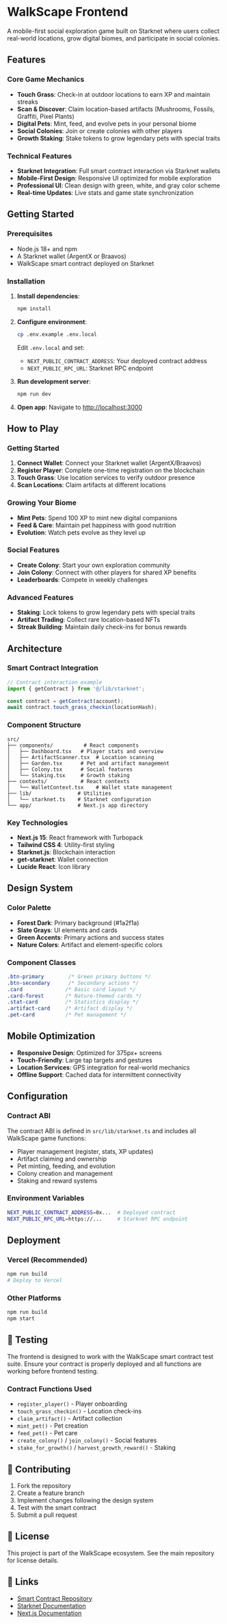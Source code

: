 # WalkScape Frontend

A mobile-first social exploration game built on Starknet where users collect real-world locations, grow digital biomes, and participate in social colonies.

## Features

### Core Game Mechanics
- **Touch Grass**: Check-in at outdoor locations to earn XP and maintain streaks
- **Scan & Discover**: Claim location-based artifacts (Mushrooms, Fossils, Graffiti, Pixel Plants)
- **Digital Pets**: Mint, feed, and evolve pets in your personal biome
- **Social Colonies**: Join or create colonies with other players
- **Growth Staking**: Stake tokens to grow legendary pets with special traits

### Technical Features
- **Starknet Integration**: Full smart contract interaction via Starknet wallets
- **Mobile-First Design**: Responsive UI optimized for mobile exploration
- **Professional UI**: Clean design with green, white, and gray color scheme
- **Real-time Updates**: Live stats and game state synchronization

## Getting Started

### Prerequisites
- Node.js 18+ and npm
- A Starknet wallet (ArgentX or Braavos)
- WalkScape smart contract deployed on Starknet

### Installation

1. **Install dependencies**:
   ```bash
   npm install
   ```

2. **Configure environment**:
   ```bash
   cp .env.example .env.local
   ```
   
   Edit `.env.local` and set:
   - `NEXT_PUBLIC_CONTRACT_ADDRESS`: Your deployed contract address
   - `NEXT_PUBLIC_RPC_URL`: Starknet RPC endpoint

3. **Run development server**:
   ```bash
   npm run dev
   ```

4. **Open app**: Navigate to [http://localhost:3000](http://localhost:3000)

## How to Play

### Getting Started
1. **Connect Wallet**: Connect your Starknet wallet (ArgentX/Braavos)
2. **Register Player**: Complete one-time registration on the blockchain
3. **Touch Grass**: Use location services to verify outdoor presence
4. **Scan Locations**: Claim artifacts at different locations

### Growing Your Biome
- **Mint Pets**: Spend 100 XP to mint new digital companions
- **Feed & Care**: Maintain pet happiness with good nutrition
- **Evolution**: Watch pets evolve as they level up

### Social Features
- **Create Colony**: Start your own exploration community
- **Join Colony**: Connect with other players for shared XP benefits
- **Leaderboards**: Compete in weekly challenges

### Advanced Features
- **Staking**: Lock tokens to grow legendary pets with special traits
- **Artifact Trading**: Collect rare location-based NFTs
- **Streak Building**: Maintain daily check-ins for bonus rewards

## Architecture

### Smart Contract Integration
```typescript
// Contract interaction example
import { getContract } from '@/lib/starknet';

const contract = getContract(account);
await contract.touch_grass_checkin(locationHash);
```

### Component Structure
```
src/
├── components/          # React components
│   ├── Dashboard.tsx   # Player stats and overview
│   ├── ArtifactScanner.tsx  # Location scanning
│   ├── Garden.tsx      # Pet and artifact management
│   ├── Colony.tsx      # Social features
│   └── Staking.tsx     # Growth staking
├── contexts/           # React contexts
│   └── WalletContext.tsx    # Wallet state management
├── lib/               # Utilities
│   └── starknet.ts    # Starknet configuration
└── app/               # Next.js app directory
```

### Key Technologies
- **Next.js 15**: React framework with Turbopack
- **Tailwind CSS 4**: Utility-first styling
- **Starknet.js**: Blockchain interaction
- **get-starknet**: Wallet connection
- **Lucide React**: Icon library

## Design System

### Color Palette
- **Forest Dark**: Primary background (#1a2f1a)
- **Slate Grays**: UI elements and cards
- **Green Accents**: Primary actions and success states
- **Nature Colors**: Artifact and element-specific colors

### Component Classes
```css
.btn-primary        /* Green primary buttons */
.btn-secondary      /* Secondary actions */
.card              /* Basic card layout */
.card-forest       /* Nature-themed cards */
.stat-card         /* Statistics display */
.artifact-card     /* Artifact display */
.pet-card          /* Pet management */
```

## Mobile Optimization

- **Responsive Design**: Optimized for 375px+ screens
- **Touch-Friendly**: Large tap targets and gestures
- **Location Services**: GPS integration for real-world mechanics
- **Offline Support**: Cached data for intermittent connectivity

## Configuration

### Contract ABI
The contract ABI is defined in `src/lib/starknet.ts` and includes all WalkScape game functions:
- Player management (register, stats, XP updates)
- Artifact claiming and ownership
- Pet minting, feeding, and evolution
- Colony creation and management
- Staking and reward systems

### Environment Variables
```bash
NEXT_PUBLIC_CONTRACT_ADDRESS=0x...  # Deployed contract
NEXT_PUBLIC_RPC_URL=https://...     # Starknet RPC endpoint
```

## Deployment

### Vercel (Recommended)
```bash
npm run build
# Deploy to Vercel
```

### Other Platforms
```bash
npm run build
npm start
```

## 🧪 Testing

The frontend is designed to work with the WalkScape smart contract test suite. Ensure your contract is properly deployed and all functions are working before frontend testing.

### Contract Functions Used
- `register_player()` - Player onboarding
- `touch_grass_checkin()` - Location check-ins  
- `claim_artifact()` - Artifact collection
- `mint_pet()` - Pet creation
- `feed_pet()` - Pet care
- `create_colony()` / `join_colony()` - Social features
- `stake_for_growth()` / `harvest_growth_reward()` - Staking

## 🤝 Contributing

1. Fork the repository
2. Create a feature branch
3. Implement changes following the design system
4. Test with the smart contract
5. Submit a pull request

## 📄 License

This project is part of the WalkScape ecosystem. See the main repository for license details.

## 🔗 Links

- [Smart Contract Repository](../walkscape/)
- [Starknet Documentation](https://docs.starknet.io/)
- [Next.js Documentation](https://nextjs.org/docs)
